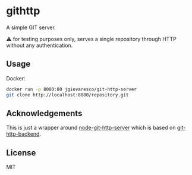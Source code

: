 # githttp

A simple GIT server.

⚠️ for testing purposes only, serves a single repository through HTTP without any authentication.

## Usage

Docker:

```sh
docker run -p 8080:80 jgiovaresco/git-http-server
git clone http://localhost:8080/repository.git
```

## Acknowledgements

This is just a wrapper around
[node-git-http-server](https://github.com/bahamas10/node-git-http-server)
which is based on
[git-http-backend](https://github.com/substack/git-http-backend).

## License

MIT
